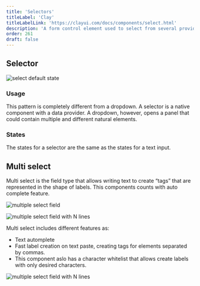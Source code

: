 ```yaml
---
title: 'Selectors'
titleLabel: 'Clay'
titleLabelLink: 'https://clayui.com/docs/components/select.html'
description: 'A form control element used to select from several provided options and enter data.'
order: 261
draft: false
---
```


## Selector

![select default state](/images/lexicon/Selector.jpg)

### Usage

This pattern is completely different from a dropdown. A selector is a native component with a data provider. A dropdown, however, opens a panel that could contain multiple and different natural elements.

### States

The states for a selector are the same as the states for a text input.

## Multi select

Multi select is the field type that allows writing text to create “tags” that are represented in the shape of labels. This components counts with auto complete feature.

![multiple select field](/images/lexicon/SelectMulti.jpg)

![multiple select field with N lines](/images/lexicon/SelectMultiNLines.jpg)

Multi select includes different features as:

-   Text automplete
-   Fast label creation on text paste, creating tags for elements separated by commas.
-   This component aslo has a character whitelist that allows create labels with only desired characters.

![multiple select field with N lines](/images/lexicon/SelectMultiAutocomplete.gif)
